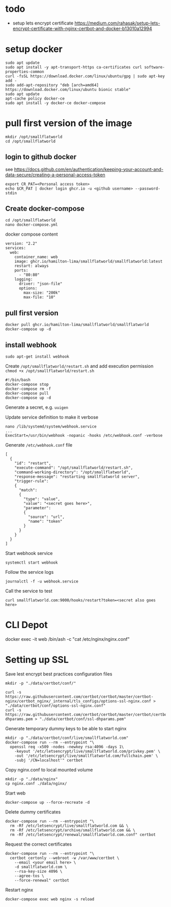 # todo 
- setup lets encrypt certificate
https://medium.com/rahasak/setup-lets-encrypt-certificate-with-nginx-certbot-and-docker-b13010a12994

# setup docker 

```
sudo apt update
sudo apt install -y apt-transport-https ca-certificates curl software-properties-common
curl -fsSL https://download.docker.com/linux/ubuntu/gpg | sudo apt-key add -
sudo add-apt-repository "deb [arch=amd64] https://download.docker.com/linux/ubuntu bionic stable"
sudo apt update
apt-cache policy docker-ce
sudo apt install -y docker-ce docker-compose
```

# pull first version of the image 

```
mkdir /opt/smallflatworld
cd /opt/smallflatworld
```

## login to github docker 

see https://docs.github.com/en/authentication/keeping-your-account-and-data-secure/creating-a-personal-access-token

```
export CR_PAT=<Personal access token>
echo $CR_PAT | docker login ghcr.io -u <github username> --password-stdin
```
## Create docker-compose 

```
cd /opt/smallflatworld
nano docker-compose.yml 
```

docker compose content
```
version: "2.2"
services:
  web:
    container_name: web
    image: ghcr.io/hamilton-lima/smallflatworld/smallflatworld:latest
    restart: always
    ports:
      - "80:80"
    logging:
      driver: "json-file"
      options:
        max-size: "200k"
        max-file: "10"
```        

## pull first version

```
docker pull ghcr.io/hamilton-lima/smallflatworld/smallflatworld
docker-compose up -d
```

## install webhook

```
sudo apt-get install webhook
```

Create `/opt/smallflatworld/restart.sh` 
and add execution permission `chmod +x /opt/smallflatworld/restart.sh`

```
#!/bin/bash
docker-compose stop
docker-compose rm -f
docker-compose pull
docker-compose up -d
```

Generate a secret, e.g. `uuigen` 

Update service definition to make it verbose 
```
nano /lib/systemd/system/webhook.service
...
ExecStart=/usr/bin/webhook -nopanic -hooks /etc/webhook.conf -verbose
```


Generate `/etc/webhook.conf` file
```
[
  {
    "id": "restart",
    "execute-command": "/opt/smallflatworld/restart.sh",
    "command-working-directory": "/opt/smallflatworld",
    "response-message": "restarting smallflatworld server",
    "trigger-rule":
    {
      "match":
      {
        "type": "value",
        "value": "<secret goes here>",
        "parameter":
        {
          "source": "url",
          "name": "token"
        }
      }
    }
  }
]
```

Start webhook service
```
systemctl start webhook
```

Follow the service logs 
```
journalctl -f -u webhook.service
```

Call the service to test
```
curl smallflatworld.com:9000/hooks/restart?token=<secret also goes here>
```



# CLI Depot 

docker exec -it web /bin/ash -c "cat /etc/nginx/nginx.conf"

# Setting up SSL

Save lest encrypt best practices configuration files
```
mkdir -p "./data/certbot/conf/"

curl -s https://raw.githubusercontent.com/certbot/certbot/master/certbot-nginx/certbot_nginx/_internal/tls_configs/options-ssl-nginx.conf > "./data/certbot/conf/options-ssl-nginx.conf"
curl -s https://raw.githubusercontent.com/certbot/certbot/master/certbot/certbot/ssl-dhparams.pem > "./data/certbot/conf/ssl-dhparams.pem"
```

Generate temporary dummy keys to be able to start nginx
```
mkdir -p "./data/certbot/conf/live/smallflatworld.com"
docker-compose run --rm --entrypoint "\
  openssl req -x509 -nodes -newkey rsa:4096 -days 1\
    -keyout '/etc/letsencrypt/live/smallflatworld.com/privkey.pem' \
    -out '/etc/letsencrypt/live/smallflatworld.com/fullchain.pem' \
    -subj '/CN=localhost'" certbot
```

Copy nginx.conf to local mounted volume 
```
mkdir -p "./data/nginx"
cp nginx.conf ./data/nginx/
```

Start web
```
docker-compose up --force-recreate -d 
```

Delete dummy certificates
```
docker-compose run --rm --entrypoint "\
  rm -Rf /etc/letsencrypt/live/smallflatworld.com && \
  rm -Rf /etc/letsencrypt/archive/smallflatworld.com && \
  rm -Rf /etc/letsencrypt/renewal/smallflatworld.com.conf" certbot
```

Request the correct certificates
```
docker-compose run --rm --entrypoint "\
  certbot certonly --webroot -w /var/www/certbot \
    --email <your email here> \
    -d smallflatworld.com \
    --rsa-key-size 4096 \
    --agree-tos \
    --force-renewal" certbot
```

Restart nginx
```
docker-compose exec web nginx -s reload
```

